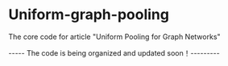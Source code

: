 # Uniform-graph-pooling
The core code for article "Uniform Pooling for Graph Networks"

----- The code is being organized and updated soon！---------
